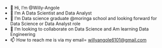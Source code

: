 - 👋 Hi, I’m @Willy-Angole
- 👀 I’m A Data Scientist and Data Analyst
- 🌱 I’m Data science graduate @moringa school and looking forward for Data Science or Data Analyst role
- 💞️ I’m looking to collaborate on Data Science and Am learning Data Engineering
- 📫 How to reach me is via my email= willyangole6101@gmail.com

<!---
Willy-Angole/Willy-Angole is a ✨ special ✨ repository because its `README.md` (this file) appears on your GitHub profile.
You can click the Preview link to take a look at your changes.
--->
